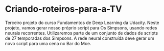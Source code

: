 # Criando-roteiros-para-a-TV
Terceiro projeto do curso Fundamentos de Deep Learning da Udacity. Neste projeto, vamos gerar nosso próprio script para Os Simpsons, usando redes neurais recorrentes. Utilizaremos parte de um conjunto de dados de scripts de 27 temporadas dos Simpsons. A rede neural construída deve gerar um novo script para uma cena no Bar do Moe.

